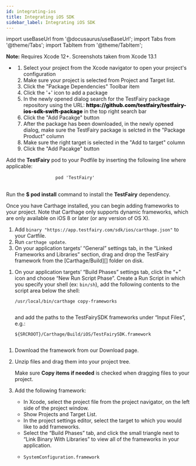 ```yaml
---
id: integrating-ios
title: Integrating iOS SDK
sidebar_label: Integrating iOS SDK
---
```


import useBaseUrl from '@docusaurus/useBaseUrl';
import Tabs from '@theme/Tabs';
import TabItem from '@theme/TabItem';

<Tabs groupId="sdk">
  <TabItem value="swift" label="Swift Package Manager">
    <p><b>Note:</b> Requires Xcode 12+. Screenshots taken from Xcode 13.1</p>
      <p>
        <ul>
          <li>
            <p>
              <ol>
                <li>Select your project from the Xcode navigator to open your project's configuration</li>
                <li>Make sure your project is selected from Project and Target list.</li>
                <li>Click the "Package Dependencies" Toolbar item</li>
                <li>Click the '+' icon to add a package</li>
                <li>In the newly opened dialog search for the TestFairy package repository using the URL: <span style="font-weight: 1000;">https://github.com/testfairy/testfairy-ios-sdk-swift-package</span> in the top right search bar</li>
                <li>Click the "Add Pacakge" button</li>
                <li>After the package has been downloaded, in the newly opened dialog, make sure the TestFairy package is selcted in the "Package Product" column</li>
                <li>Make sure the right target is selected in the "Add to target" column</li>
                <li>Click the "Add Pacakge" button</li>
              </ol>
            </p> 
          </li>
        </ul>
      </p>
  </TabItem>
  <TabItem value="cocoapods" label="Cocoapods">
    <p>Add the <b>TestFairy</b> pod to your Podfile by inserting the following line where applicable:</p>
      <pre>
				<code class=" hljs bash">pod <span class="hljs-string">'TestFairy'</span></code>
			</pre>
			<p>Run the <b>$ pod install</b> command to install the <b>TestFairy</b> dependency.</p>
  </TabItem>
  <TabItem value="carthage" label="Carthage">
    <p>Once you have Carthage installed, you can begin adding frameworks to your project. Note that Carthage only supports dynamic frameworks, which are only available on iOS 8 or later (or any version of OS X).
    </p>
    <ol>
      <li>Add <code>binary "https://app.testfairy.com/sdk/ios/carthage.json"</code> to your Cartfile.</li>
      <li>Run <code>carthage update</code>. </li>
      <li>On your application targets’ “General” settings tab, in the “Linked Frameworks and Libraries” section, drag and drop the TestFairy framework from the [Carthage/Build][] folder on disk.</li>
    </ol>
    <ol>
      <li>
        <p>On your application targets’ “Build Phases” settings tab, click the “+” icon and choose “New Run Script Phase”. Create a Run Script in which you specify your shell (ex: <code>bin/sh</code>), add the following contents to the script area below the shell:</p>
        <pre><code class="language-sh hljs perl">/usr/<span class="hljs-keyword">local</span>/bin/carthage copy-frameworks
				</code></pre>
        <p>and add the paths to the TestFairySDK frameworks under “Input Files”, e.g.:</p>
        <pre><code class=" hljs bash"><span class="hljs-variable">${SRCROOT}</span>/Carthage/Build/iOS/TestFairySDK.framework
				</code></pre>
      </li>
    </ol>
  </TabItem>
  <TabItem value="manual" label="Manual">
    <ol>
      <li>Download the framework from our Download page.</li>
      <li>
        <p>Unzip files and drag them into your project tree.</p>
        <p>Make sure <b>Copy items if needed</b> is checked when dragging files to your project.</p>
      </li>
      <li>
        <p>Add the following framework:
        </p>
        <p>
          <ul>
            <li>In Xcode, select the project file from the project navigator, on the left side of the project window.</li>
            <li>Show Projects and Target List.</li>
            <li>In the project settings editor, select the target to which you would like to add frameworks.</li>
            <li>Select the “Build Phases” tab, and click the small triangle next to “Link Binary With Libraries” to view all of the frameworks in your application.</li>
          </ul>
        </p>
          <ul>
            <li><code>SystemConfiguration.framework</code></li>
          </ul>
        </li>
      </ol>
  </TabItem>
</Tabs>
